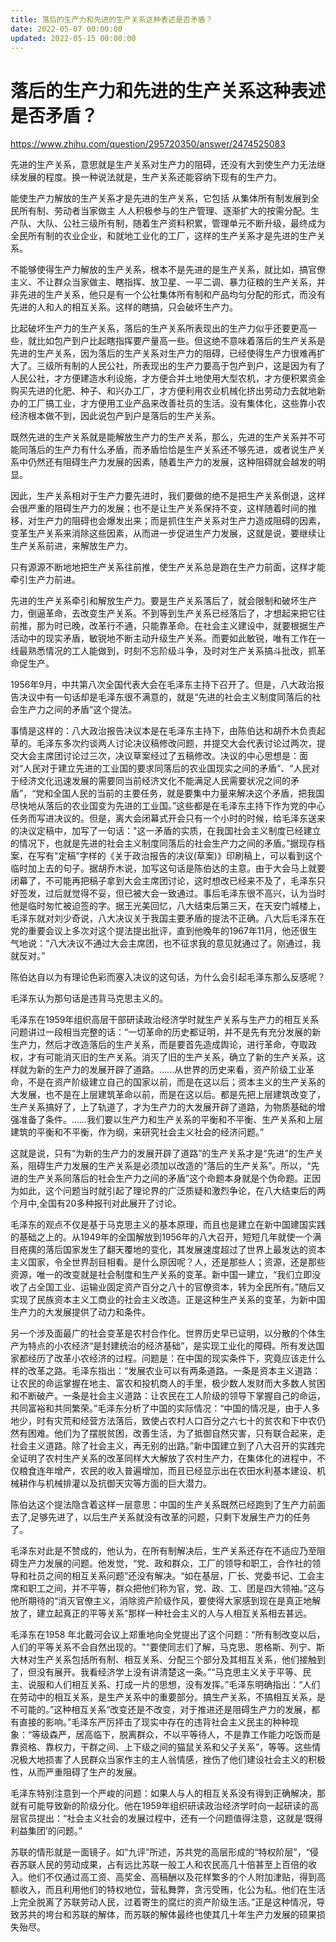 ```yaml
---
title: 落后的生产力和先进的生产关系这种表述是否矛盾？
date: 2022-05-07 00:00:00
updated: 2022-05-15 00:00:00
---
```


# 落后的生产力和先进的生产关系这种表述是否矛盾？

https://www.zhihu.com/question/295720350/answer/2474525083

先进的生产关系，意思就是生产关系对生产力的阻碍，还没有大到使生产力无法继续发展的程度。换一种说法就是，生产关系还能容纳下现有的生产力。

能使生产力解放的生产关系才是先进的生产关系，它包括 从集体所有制发展到全民所有制、劳动者当家做主 人人积极参与的生产管理、逐渐扩大的按需分配。生产队、大队、公社三级所有制，随着生产资料积累，管理单元不断升级，最终成为全民所有制的农业企业，和就地工业化的工厂，这样的生产关系才是先进的生产关系。

不能够使得生产力解放的生产关系，根本不是先进的是生产关系，就比如，搞官僚主义、不让群众当家做主、瞎指挥、放卫星、一平二调、暴力征粮的生产关系，并非先进的生产关系，他只是有一个公社集体所有制和产品均匀分配的形式，而没有先进的人和人的相互关系。这样的瞎搞，只会破坏生产力。

比起破坏生产力的生产关系，落后的生产关系所表现出的生产力似乎还要更高一些，就比如包产到户比起瞎指挥要产量高一些。但这绝不意味着落后的生产关系是先进的生产关系，因为落后的生产关系对生产力的阻碍，已经使得生产力很难再扩大了。三级所有制的人民公社，所表现出的生产力要高于包产到户，这是因为有了人民公社，才方便建造水利设施，才方便合并土地使用大型农机，才方便积累资金购买先进的化肥、种子、和兴办工厂，才方便利用农业机械化挤出劳动力去就地新办的工厂搞工业，才方便用工业产品来改善社员的生活。没有集体化，这些靠小农经济根本做不到，因此说包产到户是落后的生产关系。

既然先进的生产关系就是能解放生产力的生产关系，那么，先进的生产关系并不可能同落后的生产力有什么矛盾，而矛盾恰恰是生产关系还不够先进，或者说生产关系中仍然还有阻碍生产力发展的因素，随着生产力的发展，这种阻碍就会越发的明显。

因此，生产关系相对于生产力要先进时，我们要做的绝不是把生产关系倒退，这样会很严重的阻碍生产力的发展；也不是让生产关系保持不变，这样随着时间的推移，对生产力的阻碍也会爆发出来；而是抓住生产关系对生产力造成阻碍的因素，变革生产关系来消除这些因素，从而进一步促进生产力发展，这就是说，要继续让生产关系前进，来解放生产力。

只有源源不断地地把生产关系往前推，使生产关系总是跑在生产力前面，这样才能牵引生产力前进。

先进的生产关系牵引和解放生产力。要是生产关系落后了，就会限制和破坏生产力，倒逼革命，去改变生产关系。不到等到生产关系已经落后了，才想起来把它往前推，那为时已晚，改革行不通，只能靠革命。在社会主义建设中，就要根据生产活动中的现实矛盾，敏锐地不断主动升级生产关系。而要如此敏锐，唯有工作在一线最熟悉情况的工人能做到，时刻不忘阶级斗争，及时对生产关系搞斗批改，抓革命促生产。

1956年9月，中共第八次全国代表大会在毛泽东主持下召开了。但是，八大政治报告决议中有一句话却是毛泽东很不满意的，就是“先进的社会主义制度同落后的社会生产力之间的矛盾”这个提法。

事情是这样的：八大政治报告决议本是在毛泽东主持下，由陈伯达和胡乔木负责起草的。毛泽东多次约谈两人讨论决议稿修改问题，并提交大会代表讨论过两次，提交大会主席团讨论过三次，决议草案经过了五稿修改。决议的中心思想是：面对“人民对于建立先进的工业国的要求同落后的农业国现实之间的矛盾”、“人民对于经济文化迅速发展的需要同当前经济文化不能满足人民需要状况之间的矛盾”，“党和全国人民的当前的主要任务，就是要集中力量来解决这个矛盾，把我国尽快地从落后的农业国变为先进的工业国。”这些都是在毛泽东主持下作为党的中心任务而写进决议的。但是，离大会闭幕式开会只有一个小时的时候，给毛泽东送来的决议定稿中，加写了一句话："这一矛盾的实质，在我国社会主义制度已经建立的情况下，也就是先进的社会主义制度同落后的社会生产力之间的矛盾。”据现存档案，在写有"定稿”字样的《关于政治报告的决议(草案)》印刷稿上，可以看到这个临时加上去的句子。据胡乔木说，加写这句话是陈伯达的主意。由于大会马上就要闭幕了，不可能再把稿子拿到大会主席团讨论，这时想改已经来不及了，毛泽东只好签发，过后就觉得不妥，但已被大会一致通过。事后毛泽东很不高兴，认为当时他是临时匆忙被迫签的字。据王光美回忆，八大结束后第三天，在天安门城楼上，毛泽东就对刘少奇说，八大决议关于我国主要矛盾的提法不正确。八大后毛泽东在党的重要会议上多次对这个提法提出批评，直到他晚年的1967年11月，他还很生气地说：“八大决议不通过大会主席团，也不征求我的意见就通过了。刚通过，我就反对。”

陈伯达自以为有理论色彩而塞入决议的这句话，为什么会引起毛泽东那么反感呢？

毛泽东认为那句话是违背马克思主义的。

毛泽东在1959年组织高层干部研读政治经济学时就生产关系与生产力的相互关系问题讲过一段相当完整的话：“一切革命的历史都证明，并不是先有充分发展的新生产力，然后才改造落后的生产关系，而是要首先造成舆论，进行革命，夺取政权，才有可能消灭旧的生产关系。消灭了旧的生产关系，确立了新的生产关系，这样就为新的生产力的发展开辟了道路。……从世界的历史来看，资产阶级工业革命，不是在资产阶级建立自己的国家以前，而是在这以后；资本主义的生产关系的大发展，也不是在上层建筑革命以前，而是在这以后。都是先把上层建筑改变了，生产关系搞好了，上了轨道了，才为生产力的大发展开辟了道路，为物质基础的增强准备了条件。……我们要以生产力和生产关系的平衡和不平衡、生产关系和上层建筑的平衡和不平衡，作为纲，来研究社会主义社会的经济问题。”

这就是说，只有“为新的生产力的发展开辟了道路”的生产关系才是“先进”的生产关系，阻碍生产力发展的生产关系是必须加以改造的“落后的生产关系”。所以，“先进的生产关系同落后的社会生产力之间的矛盾”这个命题本身就是个伪命题。正因为如此，这个问题当时就引起了理论界的广泛质疑和激烈争论，在八大结束后的两个月中,全国有20多种报刊对此展开了讨论。

毛泽东的观点不仅是基于马克思主义的基本原理，而且也是建立在新中国建国实践的基础之上的。从1949年的全国解放到1956年的八大召开，短短几年就使一个满目疮痍的落后国家发生了翻天覆地的变化，其发展速度超过了世界上最发达的资本主义国家，令全世界刮目相看。是什么原因呢？人，还是那些人；资源，还是那些资源，唯一的改变就是社会制度和生产关系的变革。新中国一建立，“我们立即没收了占全国工业、运输业固定资产百分之八十的官僚资本，转为全民所有。”随后又实现了民族资本主义工商业的社会主义改造。正是这种生产关系的变革，为新中国生产力的大发展提供了动力和条件。

另一个涉及面最广的社会变革是农村合作化。世界历史早已证明，以分散的个体生产为特点的小农经济“是封建统治的经济基础”，是实现工业化的障碍。所有发达国家都经历了改革小农经济的过程。问题是：在中国的现实条件下，究竟应该走什么样的改革之路。毛泽东指出：“发展农业可以有两条道路。一条是资本主义道路：让农民的命运掌握在地主、富农和投机商人的手里，极少数人发财而大多数人贫困和不断破产。一条是社会主义道路：让农民在工人阶级的领导下掌握自己的命运，共同富裕和共同繁荣。”毛泽东分析了中国的实际情况：“中国的情况是，由于人多地少，时有灾荒和经营方法落后，致使占农村人口百分之六七十的贫农和下中农仍然有困难。他们为了摆脱贫困，改善生活，为了抵御自然灾害，只有联合起来，走社会主义道路。除了社会主义，再无别的出路。”新中国建立到了八大召开的实践完全证明了农村生产关系的改革同样大大解放了农村生产力，在集体化的进程中，不仅粮食连年增产，农民的收入普遍增加，而且已经显示出在农田水利基本建设、机械耕作与机械排灌以及抗御天灾等方面的巨大潜力。

陈伯达这个提法隐含着这样一层意思：中国的生产关系既然已经跑到了生产力前面去了,足够先进了，以后生产关系就没有改革的问题，只剩下发展生产力的任务了。

毛泽东对此是不赞成的，他认为，在所有制解决后，生产关系还存在不适应乃至阻碍生产力发展的问题。他发觉，“党、政和群众，工厂的领导和职工，合作社的领导和社员之间的相互关系问题”还没有解决。“如在基层，厂长、党委书记、工会主席和职工之间，并不平等，群众把他们称为官，党、政、工、团是四大领袖。”这与他所期待的“消灭官僚主义，消除资产阶级作风，要使得大家感到现在是真正地解放了，建立起真正的平等关系”那样一种社会主义的人与人相互关系相去甚远。

毛泽东在1958 年北戴河会议上郑重地向全党提出了这个问题：“所有制改变以后，人们的平等关系不会自然出现的。"“要使同志们了解，马克思、恩格斯、列宁、斯大林对生产关系包括所有制、相互关系、分配三个部分及其相互关系，他们接触到了，但没有展开。我看经济学上没有讲清楚这一条。”“马克思主义关于平等、民主、说服和人们相互关系、打成一片的思想，没有发挥。”毛泽东明确指出：“人们在劳动中的相互关系，是生产关系中的重要部分。搞生产关系，不搞相互关系，是不可能的。”这种相互关系“改变还是不改变，对于推进还是阻碍生产力的发展，都有直接的影响。”毛泽东严厉抨击了现实中存在的违背社会主义民主的种种现象：“等级森严，居高临下，脱离群众，不以平等待人，不是靠工作能力吃饭而是靠资格、靠权力，干群之间、上下级之间的猫鼠关系和父子关系”，等等。这些情况极大地损害了人民群众当家作主的主人翁情感，挫伤了他们建设社会主义的积极性，从而严重阻碍了生产的发展。

毛泽东特别注意到一个严峻的问题：如果人与人的相互关系没有得到正确解决，那就有可能导致新的阶级分化。他在1959年组织研读政治经济学时向一起研读的高层官员提出：“社会主义社会的发展过程中，还有一个问题值得注意，这就是‘既得利益集团’的问题。”

苏联的情形就是一面镜子。如“九评”所述，苏共党的高层形成的“特权阶层”，“侵吞苏联人民的劳动成果，占有远比苏联一般工人和农民高几十倍甚至上百倍的收入。他们不仅通过高工资、高奖金、高稿酬以及花样繁多的个人附加津贴，得到高额收入，而且利用他们的特权地位，营私舞弊，贪污受贿，化公为私。他们在生活上完全脱离了苏联劳动人民，过着寄生的腐烂的资产阶级生活。”正是这种情况，导致苏共的垮台和苏联的解体，而苏联的解体最终也使其几十年生产力发展的硕果损失殆尽。

